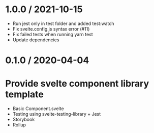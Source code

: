1.0.0 / 2021-10-15
==================

* Run jest only in test folder and added test:watch
* Fix svelte.config.js syntax error (#11)
* Fix failed tests when running yarn test
* Update dependencies

0.1.0 / 2020-04-04
==================

# Provide svelte component library template

* Basic Component.svelte
* Testing using svelte-testing-library + Jest
* Storybook
* Rollup
